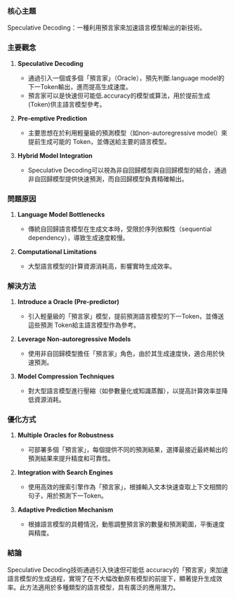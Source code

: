 ### 核心主題  
Speculative Decoding：一種利用預言家來加速語言模型輸出的新技術。  

### 主要觀念  
1. **Speculative Decoding**  
   - 通過引入一個或多個「預言家」（Oracle），預先判斷.language model的下一Token輸出，進而提高生成速度。  
   - 預言家可以是快速但可能低.accuracy的模型或算法，用於提前生成(Token)供主語言模型參考。

2. **Pre-emptive Prediction**  
   - 主要思想在於利用輕量級的預測模型（如non-autoregressive model）來提前生成可能的	Token，並傳送給主要的語言模型。  

3. **Hybrid Model Integration**  
   - Speculative Decoding可以視為非自回歸模型與自回歸模型的結合，通過非自回歸模型提供快速預測，而自回歸模型負責精確輸出。  

### 問題原因  
1. **Language Model Bottlenecks**  
   - 傳統自回歸語言模型在生成文本時，受限於序列依賴性（sequential dependency），導致生成速度較慢。  

2. **Computational Limitations**  
   - 大型語言模型的計算資源消耗高，影響實時生成效率。  

### 解決方法  
1. **Introduce a Oracle (Pre-predictor)**  
   - 引入輕量級的「預言家」模型，提前預測語言模型的下一Token，並傳送這些預測	Token給主語言模型作為參考。  

2. **Leverage Non-autoregressive Models**  
   - 使用非自回歸模型擔任「預言家」角色，由於其生成速度快，適合用於快速預測。  

3. **Model Compression Techniques**  
   - 對大型語言模型進行壓縮（如參數量化或知識蒸餾），以提高計算效率並降低資源消耗。  

### 優化方式  
1. **Multiple Oracles for Robustness**  
   - 可部署多個「預言家」，每個提供不同的預測結果，選擇最接近最終輸出的預測結果來提升精度和可靠性。  

2. **Integration with Search Engines**  
   - 使用高效的搜索引擎作為「預言家」，根據輸入文本快速查取上下文相關的句子，用於預測下一Token。  

3. **Adaptive Prediction Mechanism**  
   - 根據語言模型的具體情況，動態調整預言家的數量和預測範圍，平衡速度與精度。  

### 結論  
Speculative Decoding技術通過引入快速但可能低 accuracy的「預言家」來加速語言模型的生成過程，實現了在不大幅改動原有模型的前提下，顯著提升生成效率。此方法適用於多種類型的語言模型，具有廣泛的應用潛力。